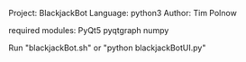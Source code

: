 Project: BlackjackBot
Language: python3
Author: Tim Polnow

required modules:
PyQt5
pyqtgraph
numpy


Run "blackjackBot.sh" or "python blackjackBotUI.py"
